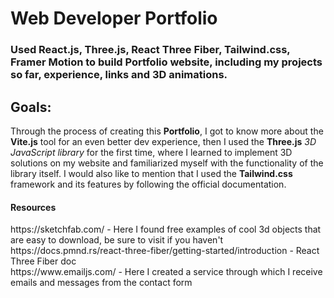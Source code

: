 # Web Developer Portfolio

<h3>Used React.js, Three.js, React Three Fiber, Tailwind.css, Framer Motion to build Portfolio website,
including my projects so far, experience, links and 3D animations. </h3>
</hr>

<h2>Goals: </h2>

<p>Through the process of creating this <strong>Portfolio</strong>, I got to know more about the <strong>Vite.js</strong> tool for an even better dev experience, then I used the <strong>Three.js</strong> <i>3D JavaScript library</i> for the first time, where I learned to implement 3D solutions on my website and familiarized myself with the functionality of the library itself. I would also like to mention that I used the <strong>Tailwind.css</strong> framework and its features by following the official documentation.</p>

<h4>Resources</h4>
https://sketchfab.com/ - Here I found free examples of cool 3d objects that are easy to download, be sure to visit if you haven't <br/>
https://docs.pmnd.rs/react-three-fiber/getting-started/introduction - React Three Fiber doc <br/>
https://www.emailjs.com/ - Here I created a service through which I receive emails and messages from the contact form
